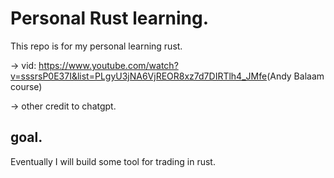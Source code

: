 # Personal Rust learning.

This repo is for my personal learning rust.

-> vid: <https://www.youtube.com/watch?v=sssrsP0E37I&list=PLgyU3jNA6VjREOR8xz7d7DIRTlh4_JMfe>(Andy Balaam course)

-> other credit to chatgpt.

## goal.

Eventually I will build some tool for trading in rust.
